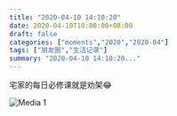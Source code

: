 ```yaml
---
title: "2020-04-10 14:10:20"
date: 2020-04-10T10:00:00+08:00
draft: false
categories: ["moments","2020","2020-04"]
tags: ["朋友圈","生活记录"]
summary: "2020-04-10 14:10:20..."
---
```


宅家的每日必修课就是劝架😂

![Media 1](/Moments/photos/2020-04-10/202004101410200.jpg)

